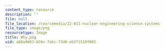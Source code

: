 ```yaml
---
content_type: resource
description: ''
file: null
file_location: /coursemedia/22-011-nuclear-engineering-science-systems-and-society-spring-2020/a88a9663b50c7abc73d6eb2f1510f003_Why.png
file_type: image/png
resourcetype: Image
title: Why.png
uid: a88a9663-b50c-7abc-73d6-eb2f1510f003
---
```

